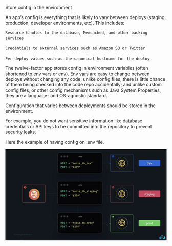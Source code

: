 Store config in the environment

An app’s config is everything that is likely to vary between deploys (staging, production, developer environments, etc). This includes:

    Resource handles to the database, Memcached, and other backing services

    Credentials to external services such as Amazon S3 or Twitter

    Per-deploy values such as the canonical hostname for the deploy

The twelve-factor app stores config in environment variables (often shortened to env vars or env). Env vars are easy to change between deploys without changing any code; unlike config files, there is little chance of them being checked into the code repo accidentally; and unlike custom config files, or other config mechanisms such as Java System Properties, they are a language- and OS-agnostic standard.

Configuration that varies between deployments should be stored in the environment.

For example, you do not want sensitive information like database credentials or API keys to be committed into the repository to prevent security leaks.

Here the example of having config on .env file.

<img src="images\image-3.png" alt="config">
